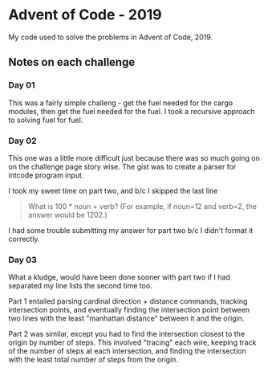 # Advent of Code - 2019
My code used to solve the problems in Advent of Code, 2019.

## Notes on each challenge

### Day 01

This was a fairly simple challeng - get the fuel needed for the cargo modules, then get the fuel needed for the fuel.
I took a recursive approach to solving fuel for fuel.

### Day 02

This one was a little more difficult just because there was so much going on on the challenge page story wise.
The gist was to create a parser for intcode program input. 

I took my sweet time on part two, and b/c I skipped the last line

>What is 100 * noun + verb? (For example, if noun=12 and verb=2, the answer would be 1202.)

I had some trouble submitting my answer for part two b/c I didn't format it correctly.

### Day 03

What a kludge, would have been done sooner with part two if I had separated my line lists the second time too.

Part 1 entailed parsing cardinal direction + distance commands, tracking intersection points, and eventually finding the intersection point between two lines with the least "manhattan distance" between it and the origin.

Part 2 was similar, except you had to find the intersection closest to the origin by number of steps. This involved "tracing" each wire, keeping track of the number of steps at each intersection, and finding the intersection with the least total number of steps from the origin.
